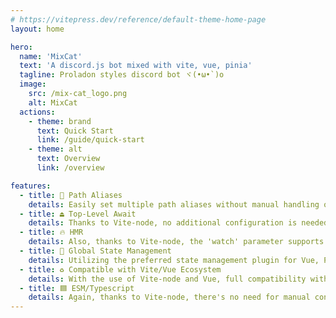 ```yaml
---
# https://vitepress.dev/reference/default-theme-home-page
layout: home

hero:
  name: 'MixCat'
  text: 'A discord.js bot mixed with vite, vue, pinia'
  tagline: Proladon styles discord bot ヾ(•ω•`)o
  image:
    src: /mix-cat_logo.png
    alt: MixCat
  actions:
    - theme: brand
      text: Quick Start
      link: /guide/quick-start
    - theme: alt
      text: Overview
      link: /overview

features:
  - title: 🧲 Path Aliases
    details: Easily set multiple path aliases without manual handling of path translation issues, thanks to the powerful bundling tool in Vite.
  - title: ⏏ Top-Level Await
    details: Thanks to Vite-node, no additional configuration is needed. It directly supports top-level await and many other powerful features.
  - title: 🔥 HMR
    details: Also, thanks to Vite-node, the 'watch' parameter supports HMR (Hot Module Replacement), enabling efficient hot updates.
  - title: 🍍 Global State Management
    details: Utilizing the preferred state management plugin for Vue, Pinia, makes global reactive state management easy.
  - title: ♻ Compatible with Vite/Vue Ecosystem
    details: With the use of Vite-node and Vue, full compatibility with Vite's configurations and all ecosystem plugins, packages, and features of both Vite and Vue is achieved.
  - title: 🟦 ESM/Typescript
    details: Again, thanks to Vite-node, there's no need for manual configuration of ESM/CommonJs and TypeScript. It's ready to use out of the box.
---
```

